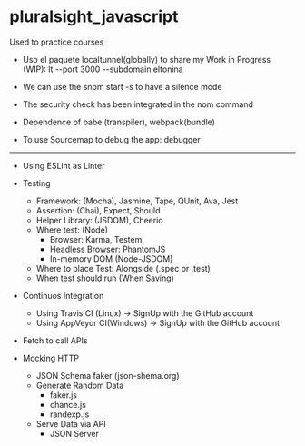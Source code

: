 # pluralsight_javascript
Used to practice courses

* Uso el paquete localtunnel(globally) to share my Work in Progress (WIP): lt --port 3000 --subdomain eltonina

* We can use the snpm start -s to have a silence mode

* The security check has been integrated in the nom command 

* Dependence of babel(transpiler), webpack(bundle)

* To use Sourcemap to debug the app: debugger 

----

* Using ESLint as Linter

* Testing 
  - Framework: (Mocha), Jasmine, Tape, QUnit, Ava, Jest
  - Assertion: (Chai), Expect, Should
  - Helper Library: (JSDOM), Cheerio
  - Where test: (Node) 
    + Browser: Karma, Testem
    + Headless Browser: PhantomJS
    + In-memory DOM (Node-JSDOM)
  - Where to place Test: Alongside (.spec or .test)
  - When test should run (When Saving)

* Continuos Integration
  - Using Travis CI (Linux) -> SignUp with the GitHub account
  - Using AppVeyor CI(Windows) -> SignUp with the GitHub account

* Fetch to call APIs

* Mocking HTTP
  - JSON Schema faker (json-shema.org)
  - Generate Random Data
    + faker.js
    + chance.js
    + randexp.js
  - Serve Data via API
    + JSON Server
